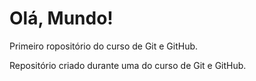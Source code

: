 # Olá, Mundo!
 Primeiro ropositório do curso de Git e GitHub.

Repositório criado durante uma do curso de Git e GitHub.
